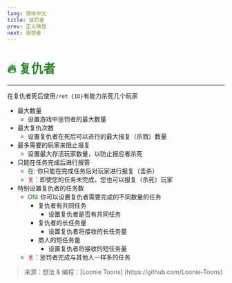```yaml
---
lang: 简体中文
title: 惩罚者
prev: 正义赌怪
next: 遐想者
---
```


# <font color="#228b22">🔥 <b>复仇者</b></font> <Badge text="Killing" type="tip" vertical="middle"/>

***

在复仇者死后使用`/ret {ID}`有能力杀死几个玩家

- 最大数量
  - 设置游戏中惩罚者的最大数量
- 最大复仇次数
  - 设置复仇者在死后可以进行的最大报复（杀戮）数量
- 最多需要的玩家来阻止报复
  - 设置最大存活玩家数量，以防止报应者杀死
- 只能在任务完成后进行报答
  - <font color=green>在</font>: 你只能在完成任务后对玩家进行报复（击杀）
  - <font color=red>关</font>：即使您的任务未完成，您也可以报复（杀死）玩家
- 特别设置复仇者的任务数
  - <font color=green>ON</font>: 你可以设置复仇者需要完成的不同数量的任务
    - 复仇者有共同任务
      - 设置复仇者是否有共同任务
    - 复仇者的长任务量
      - 设置复仇者将接收的长任务量
    - 商人的短任务量
      - 设置复仇者将接收的短任务量
  - <font color=red>关</font>：惩罚者完成与其他人一样多的任务

> 来源：想法 & 编程：[Loonie Toons]
> (https\://github.com/Loonie-Toons)
